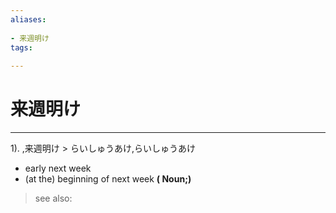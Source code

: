 ```yaml
---
aliases:
    
- 来週明け
tags:
    
---
```


# 来週明け
---
1).
,来週明け > らいしゅうあけ,らいしゅうあけ

- early next week
- (at the) beginning of next week
**( Noun;)**
> see also: 
            